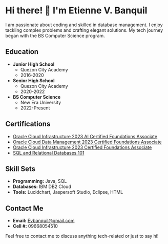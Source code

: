 # Hi there! 👋 I'm Etienne V. Banquil

I am passionate about coding and skilled in database management. I enjoy tackling complex problems and crafting elegant solutions. My tech journey began with the BS Computer Science program.

## Education
- **Junior High School**
  - Quezon City Academy
  - 2016-2020
- **Senior High School**
  - Quezon City Academy
  - 2020-2022
- **BS Computer Science**
  - New Era University
  - 2022-Present

## Certifications
- [Oracle Cloud Infrastructure 2023 AI Certified Foundations Associate](https://catalog-education.oracle.com/pls/certview/sharebadge?id=E0EB6E0776BE20FA5952CB929CAEEA6DE34297CA77F320C5022D19203DCF0E73)
- [Oracle Cloud Data Management 2023 Certified Foundations Associate](https://catalog-education.oracle.com/pls/certview/sharebadge?id=21AA2DF8BD543BE73D5148EC5EAF23EFF3C77CE8F7EBC09CCA6F7763294A5EFC)
- [Oracle Cloud Infrastructure 2023 Certified Foundations Associate](https://catalog-education.oracle.com/pls/certview/sharebadge?id=562964C5F91EE78BAEA2CFE7F19DB4B551740943ED5D701FF578B611DEDC9D55)
- [SQL and Relational Databases 101](https://courses.cognitiveclass.ai/certificates/ee3cf2ce6b12404da4f47831cd9496f9)

## Skill Sets
- **Programming:** Java, SQL
- **Databases:** IBM DB2 Cloud
- **Tools:** Lucidchart, Jaspersoft Studio, Eclipse, HTML

## Contact Me
- **Email:** Evbanquil@gmail.com
- **Cell #:** 09668054510

Feel free to contact me to discuss anything tech-related or just to say hi!

[certification_link1]: #your_certification_link1
[certification_link2]: #your_certification_link2
[certification_link3]: #your_certification_link3
[certification_link4]: #your_certification_link4
[linkedin_profile_link]: #your_linkedin_profile_link
